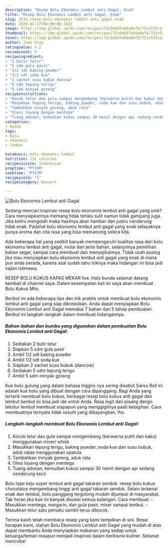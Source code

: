 ```yaml
---
description: "Resep Bolu Ekonomis Lembut anti Gagal, Enak"
title: "Resep Bolu Ekonomis Lembut anti Gagal, Enak"
slug: 3731-resep-bolu-ekonomis-lembut-anti-gagal-enak
date: 2020-07-17T06:00:00.382Z
image: https://img-global.cpcdn.com/recipes/72c0ebd7a8da0ef8/751x532cq70/bolu-ekonomis-lembut-anti-gagal-foto-resep-utama.jpg
thumbnail: https://img-global.cpcdn.com/recipes/72c0ebd7a8da0ef8/751x532cq70/bolu-ekonomis-lembut-anti-gagal-foto-resep-utama.jpg
cover: https://img-global.cpcdn.com/recipes/72c0ebd7a8da0ef8/751x532cq70/bolu-ekonomis-lembut-anti-gagal-foto-resep-utama.jpg
author: Jane Gray
ratingvalue: 4.2
reviewcount: 9
recipeingredient:
- "2 butir telur"
- "5 sdm gula pasir"
- "1/2 sdt baking powder"
- "1/2 sdt soda kue"
- "2 sachet susu bubuk dancow"
- "5 sdm tepung terigu"
- "5 sdm minyak goreng"
recipeinstructions:
- "Kocok telur dan gula sampai mengembang (berwarna putih dan kaku) menggunakan mixer/ whisk"
- "Masukkan tepung terigu, baking powder, soda kue dan susu bubuk, aduk rataa menggunakan spatula"
- "Tambahkan minyak goreng, aduk rata"
- "Olesi loyang dengan mentega"
- "Tuang adonan, kemudian kukus sampai 30 menit dengan api sedang cenderung kecil"
categories:
- Resep
tags:
- bolu
- ekonomis
- lembut

katakunci: bolu ekonomis lembut 
nutrition: 231 calories
recipecuisine: Indonesian
preptime: "PT19M"
cooktime: "PT47M"
recipeyield: "1"
recipecategory: Dessert

---
```



![Bolu Ekonomis Lembut anti Gagal](https://img-global.cpcdn.com/recipes/72c0ebd7a8da0ef8/751x532cq70/bolu-ekonomis-lembut-anti-gagal-foto-resep-utama.jpg)

Sedang mencari inspirasi resep bolu ekonomis lembut anti gagal yang unik? Cara menyiapkannya memang tidak terlalu sulit namun tidak gampang juga. Jika keliru mengolah maka hasilnya akan hambar dan justru cenderung tidak enak. Padahal bolu ekonomis lembut anti gagal yang enak selayaknya punya aroma dan cita rasa yang bisa memancing selera kita.

Ada beberapa hal yang sedikit banyak mempengaruhi kualitas rasa dari bolu ekonomis lembut anti gagal, mulai dari jenis bahan, selanjutnya pemilihan bahan segar, sampai cara membuat dan menyajikannya. Tidak usah pusing jika mau menyiapkan bolu ekonomis lembut anti gagal yang enak di mana pun anda berada, karena asal sudah tahu triknya maka hidangan ini bisa jadi sajian istimewa.

RESEP BOLU KUKUS KAPAS MEKAR live. Halo bunda selamat datang kembali di channel saya. Dalam kesempatan kali ini saya akan membuat Bolu Kukus Milo.


Berikut ini ada beberapa tips dan trik praktis untuk membuat bolu ekonomis lembut anti gagal yang siap dikreasikan. Anda dapat menyiapkan Bolu Ekonomis Lembut anti Gagal memakai 7 bahan dan 5 tahap pembuatan. Berikut ini langkah-langkah dalam membuat hidangannya.

<!--inarticleads1-->

##### Bahan-bahan dan bumbu yang digunakan dalam pembuatan Bolu Ekonomis Lembut anti Gagal:

1. Sediakan 2 butir telur
1. Siapkan 5 sdm gula pasir
1. Ambil 1/2 sdt baking powder
1. Ambil 1/2 sdt soda kue
1. Siapkan 2 sachet susu bubuk (dancow)
1. Sediakan 5 sdm tepung terigu
1. Ambil 5 sdm minyak goreng


Kue bolu gulung yang dalam bahasa Inggris nya sering disebut Swiss Roll ini adalah kue bolu yang dibuat dengan cara dipanggang. Bagi Anda yang tertarik membuat bolu kukus, berbagai resep bolu kukus anti gagal dan lembut berikut ini bisa jadi ide untuk Anda. Rasa legit dari pisang dengn tekstur lembut membuat siapapun yang menggigitnya pasti ketagihan. Cara membuatnya ternyata tidak sesulit yang dibayangkan, lho. 

<!--inarticleads2-->

##### Langkah-langkah membuat Bolu Ekonomis Lembut anti Gagal:

1. Kocok telur dan gula sampai mengembang (berwarna putih dan kaku) menggunakan mixer/ whisk
1. Masukkan tepung terigu, baking powder, soda kue dan susu bubuk, aduk rataa menggunakan spatula
1. Tambahkan minyak goreng, aduk rata
1. Olesi loyang dengan mentega
1. Tuang adonan, kemudian kukus sampai 30 menit dengan api sedang cenderung kecil


Bolu tape keju super lembut anti gagal takaran sendok. resep bolu kukus chocolatos mengembang tinggi anti gagal takaran sendok. Selain terkenal enak dan lembut, bolu panggang tergolong mudah dijumpai di masyarakat. Tak heran jika kue ini banyak disukai semua kalangan. Cara membuat: - Masukkan mentega, margarin, dan gula pasir, mixer sampai lembut. - Masukkan telur satu persatu sambil terus dikocok. 

Terima kasih telah membaca resep yang kami tampilkan di sini. Besar harapan kami, olahan Bolu Ekonomis Lembut anti Gagal yang mudah di atas dapat membantu Anda menyiapkan makanan yang sedap untuk keluarga/teman maupun menjadi inspirasi dalam berbisnis kuliner. Selamat mencoba!
